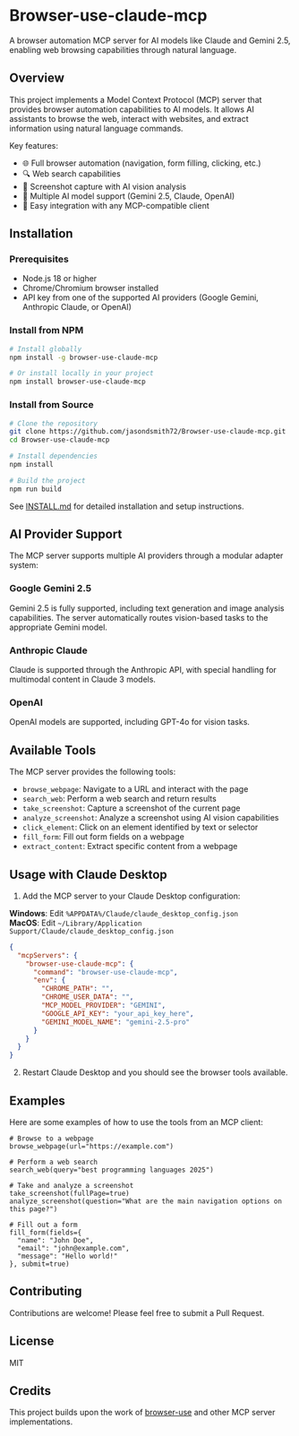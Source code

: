 # Browser-use-claude-mcp

A browser automation MCP server for AI models like Claude and Gemini 2.5, enabling web browsing capabilities through natural language.

## Overview

This project implements a Model Context Protocol (MCP) server that provides browser automation capabilities to AI models. It allows AI assistants to browse the web, interact with websites, and extract information using natural language commands.

Key features:
- 🌐 Full browser automation (navigation, form filling, clicking, etc.)
- 🔍 Web search capabilities
- 📸 Screenshot capture with AI vision analysis
- 🤖 Multiple AI model support (Gemini 2.5, Claude, OpenAI)
- 🚀 Easy integration with any MCP-compatible client

## Installation

### Prerequisites

- Node.js 18 or higher
- Chrome/Chromium browser installed
- API key from one of the supported AI providers (Google Gemini, Anthropic Claude, or OpenAI)

### Install from NPM

```bash
# Install globally
npm install -g browser-use-claude-mcp

# Or install locally in your project
npm install browser-use-claude-mcp
```

### Install from Source

```bash
# Clone the repository
git clone https://github.com/jasondsmith72/Browser-use-claude-mcp.git
cd Browser-use-claude-mcp

# Install dependencies
npm install

# Build the project
npm run build
```

See [INSTALL.md](INSTALL.md) for detailed installation and setup instructions.

## AI Provider Support

The MCP server supports multiple AI providers through a modular adapter system:

### Google Gemini 2.5

Gemini 2.5 is fully supported, including text generation and image analysis capabilities. The server automatically routes vision-based tasks to the appropriate Gemini model.

### Anthropic Claude

Claude is supported through the Anthropic API, with special handling for multimodal content in Claude 3 models.

### OpenAI

OpenAI models are supported, including GPT-4o for vision tasks.

## Available Tools

The MCP server provides the following tools:

- `browse_webpage`: Navigate to a URL and interact with the page
- `search_web`: Perform a web search and return results
- `take_screenshot`: Capture a screenshot of the current page
- `analyze_screenshot`: Analyze a screenshot using AI vision capabilities
- `click_element`: Click on an element identified by text or selector
- `fill_form`: Fill out form fields on a webpage
- `extract_content`: Extract specific content from a webpage

## Usage with Claude Desktop

1. Add the MCP server to your Claude Desktop configuration:

**Windows**: Edit `%APPDATA%/Claude/claude_desktop_config.json`  
**MacOS**: Edit `~/Library/Application Support/Claude/claude_desktop_config.json`

```json
{
  "mcpServers": {
    "browser-use-claude-mcp": {
      "command": "browser-use-claude-mcp",
      "env": {
        "CHROME_PATH": "",
        "CHROME_USER_DATA": "",
        "MCP_MODEL_PROVIDER": "GEMINI",
        "GOOGLE_API_KEY": "your_api_key_here",
        "GEMINI_MODEL_NAME": "gemini-2.5-pro"
      }
    }
  }
}
```

2. Restart Claude Desktop and you should see the browser tools available.

## Examples

Here are some examples of how to use the tools from an MCP client:

```
# Browse to a webpage
browse_webpage(url="https://example.com")

# Perform a web search
search_web(query="best programming languages 2025")

# Take and analyze a screenshot
take_screenshot(fullPage=true)
analyze_screenshot(question="What are the main navigation options on this page?")

# Fill out a form
fill_form(fields={
  "name": "John Doe",
  "email": "john@example.com",
  "message": "Hello world!"
}, submit=true)
```

## Contributing

Contributions are welcome! Please feel free to submit a Pull Request.

## License

MIT

## Credits

This project builds upon the work of [browser-use](https://github.com/browser-use/browser-use) and other MCP server implementations.
